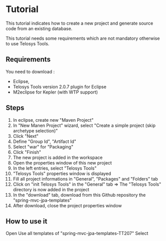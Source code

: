 Tutorial
========

This tutorial indicates how to create a new project and generate source code from an existing database.

This tutorial needs some requirements which are not mandatory otherwise to use Telosys Tools.

Requirements
---

You need to download :
- Eclipse, 
- Telosys Tools version 2.0.7 plugin for Eclipse
- M2eclipse for Kepler (with WTP support)

Steps
---

1. In eclipse, create new "Maven Project"
2. In "New Manen Project" wizard, select "Create a simple project (skip archetype selection)"
3. Click "Next"
4. Define "Group Id", "Artifact Id"
5. Select "war" for "Packaging"
6. Click "Finish"
7. The new project is added in the workspace
8. Open the properties window of this new project
9. In the left entries, select "Telosys Tools"
10. "Telosys Tools" properties window is displayed
11. Fill all project informations in "General", "Packages" and "Folders" tab
12. Click on "init Telosys Tools" in the "General" tab => The "Telosys Tools" directory is now added in the project
14. In the "download" tab, download from this Github repository the "spring-mvc-jpa-templates"
16. After download, close the project properties window


How to use it
---

Open 
Use all templates of "spring-mvc-jpa-templates-TT207"
Select 

